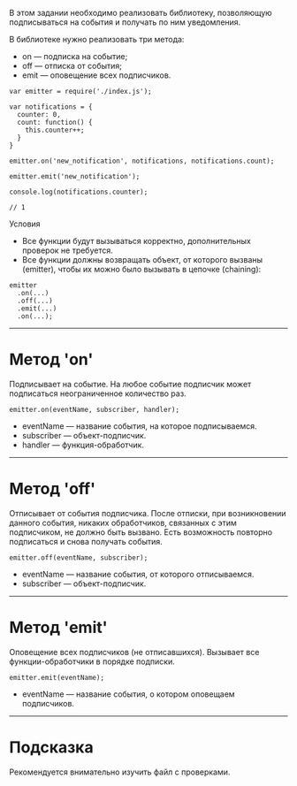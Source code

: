 В этом задании необходимо реализовать библиотеку, позволяющую подписываться на события и получать по ним уведомления.

В библиотеке нужно реализовать три метода:

- on — подписка на событие;
- off — отписка от события;
- emit — оповещение всех подписчиков.

```
var emitter = require('./index.js');

var notifications = {
  counter: 0,
  count: function() {
    this.counter++;
  }
}

emitter.on('new_notification', notifications, notifications.count);

emitter.emit('new_notification');

console.log(notifications.counter);

// 1

```

Условия
- Все функции будут вызываться корректно, дополнительных проверок не требуется.
- Все функции должны возвращать объект, от которого вызваны (emitter), чтобы их можно было вызывать в цепочке (chaining):

```
emitter
  .on(...)
  .off(...)
  .emit(...)
  .on(...);
```
--- 

# Метод 'on'
Подписывает на событие. На любое событие подписчик может подписаться неограниченное количество раз.

```
emitter.on(eventName, subscriber, handler);
```
- eventName — название события, на которое подписываемся.
- subscriber — объект-подписчик.
- handler — функция-обработчик.
---
# Метод 'off'
Отписывает от события подписчика. После отписки, при возникновении данного события, никаких обработчиков, связанных с этим подписчиком, не должно быть вызвано. Есть возможность повторно подписаться и снова получать события.

```
emitter.off(eventName, subscriber);
```
- eventName — название события, от которого отписываемся.
- subscriber — объект-подписчик.
---
# Метод 'emit'
Оповещение всех подписчиков (не отписавшихся). Вызывает все функции-обработчики в порядке подписки.

```
emitter.emit(eventName);
```

- eventName — название события, о котором оповещаем подписчиков.

---
# Подсказка
Рекомендуется внимательно изучить файл с проверками.
